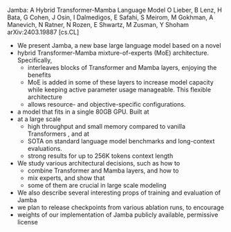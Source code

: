 Jamba: A Hybrid Transformer-Mamba Language Model
O Lieber, B Lenz, H Bata, G Cohen, J Osin, I Dalmedigos, E Safahi, S Meirom,
  M Gokhman, A Manevich, N Ratner, N Rozen, E Shwartz, M Zusman, Y Shoham
arXiv:2403.19887 [cs.CL]

* We present Jamba, a new base large language model based on a novel
* hybrid Transformer-Mamba mixture-of-experts (MoE) architecture. Specifically,
  * interleaves blocks of Transformer and Mamba layers, enjoying the benefits
  * MoE is added in some of these layers to increase model capacity while
    keeping active parameter usage manageable. This flexible architecture
  * allows resource- and objective-specific configurations.
* a model that fits in a single 80GB GPU. Built at 
* at a large scale
  * high throughput and small memory compared to vanilla Transformers , and at
  * SOTA on standard language model benchmarks and long-context evaluations.
  * strong results for up to 256K tokens context length
* We study various architectural decisions, such as how to 
  * combine Transformer and Mamba layers, and how to 
  * mix experts, and show that 
  * some of them are crucial in large scale modeling
* We also describe several interesting props of training and evaluation of Jamba 
* we plan to release checkpoints from various ablation runs, to encourage
* weights of our implementation of Jamba publicly available, permissive license

